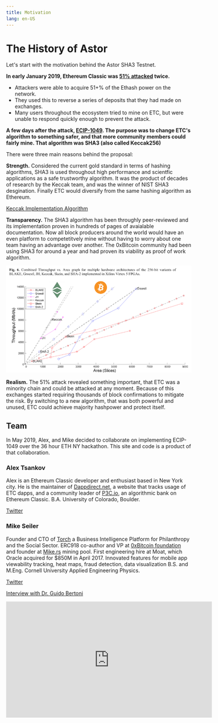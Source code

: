 ```yaml
---
title: Motivation
lang: en-US
---
```


# The History of Astor

Let's start with the motivation behind the Astor SHA3 Testnet.

**In early January 2019, Ethereum Classic was [51% attacked](https://medium.com/@slowmist/the-analysis-of-etc-51-attack-from-slowmist-team-728596d76ead) twice.**
- Attackers were able to acquire 51+% of the Ethash power on the network.
- They used this to reverse a series of deposits that they had made on exchanges.
- Many users throughout the ecosystem tried to mine on ETC, but were unable to respond quickly enough to prevent the attack.

**A few days after the attack, [ECIP-1049](https://github.com/ethereumclassic/ECIPs/issues/13). The purpose was to change ETC's algorithm to something safer, and that more community members could fairly mine. That algorithm was SHA3 (also called Keccak256)**

There were three main reasons behind the proposal: 

**Strength.** Considered the current gold standard in terms of hashing algorithms, SHA3 is used throughout high performance and scientfic applications as a safe trustworthy algorithm. It was the product of decades of research by the Keccak team, and was the winner of NIST SHA3 desgination. Finally ETC would diversify from the same hashing algorithm as Ethereum.

[Keccak Implementation Algorithm](https://keccak.team/files/Keccak-implementation-3.2.pdf)

**Transparency.** The SHA3 algorithm has been throughly peer-reviewed and its implementation proven in hundreds of pages of avaialable documentation. Now all block producers around the world would have an even platform to competetitvely mine without having to worry about one team having an advantage over another. The 0xBitcoin community had been using SHA3 for around a year and had proven its viability as proof of work algorithm. 

![Hash](/hash.png)

**Realism.** The 51% attack revealed something important, that ETC was a minority chain and could be attacked at any moment. Because of this exchanges started requiring thousands of block confirmations to mitigate the risk. By switching to a new algorithm, that was both powerful and unused, ETC could achieve majority hashpower and protect itself.

## Team

In May 2019, Alex, and Mike decided to collaborate on implementing ECIP-1049 over the 36 hour ETH NY hackathon. This site and code is a product of that collaboration.

### Alex Tsankov 

Alex is an Ethereum Classic developer and enthusiast based in New York city. He is the maintainer of [Dappdirect.net](https://dappdirect.net), a website that tracks usage of ETC dapps, and a community leader of [P3C.io](https://p3c.io), an algorithmic bank on Ethereum Classic. B.A. University of Colorado, Boulder.

[Twitter](https://twitter.com/antsankov)

### Mike Seiler

Founder and CTO of [Torch](www.torch1.com) a Business Intelligence Platform for Philanthropy and the Social Sector. ERC918 co-author and VP at [0xBitcoin foundation](0xbitcoin.foundation) and founder at [Mike.rs](mike.rs) mining pool. First engineering hire at Moat, which Oracle acquired for $850M in April 2017. Innovated features for mobile app viewability tracking, heat maps, fraud detection, data visualization B.S. and M.Eng. Cornell University Applied Engineering Physics.

[Twitter](https://twitter.com/mseiler1)

[Interview with Dr. Guido Bertoni](https://www.youtube.com/watch?v=vN7NI0Oi79E)
<div class="iframe-container">
  <iframe width="560" height="315" src="https://www.youtube.com/embed/vN7NI0Oi79E" frameborder="0" allow="accelerometer; autoplay; encrypted-media; gyroscope; picture-in-picture" allowfullscreen></iframe>
</div>
